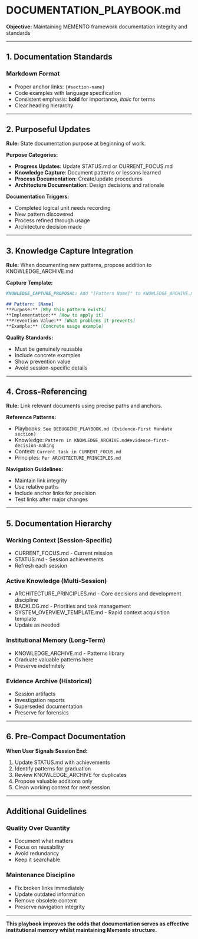 # DOCUMENTATION_PLAYBOOK.md

**Objective:** Maintaining MEMENTO framework documentation integrity and standards

---

## 1. Documentation Standards

### Markdown Format
- Proper anchor links: `{#section-name}`
- Code examples with language specification
- Consistent emphasis: **bold** for importance, *italic* for terms
- Clear heading hierarchy

---

## 2. Purposeful Updates

**Rule:** State documentation purpose at beginning of work.

**Purpose Categories:**
- **Progress Updates**: Update STATUS.md or CURRENT_FOCUS.md
- **Knowledge Capture**: Document patterns or lessons learned
- **Process Documentation**: Create/update procedures
- **Architecture Documentation**: Design decisions and rationale

**Documentation Triggers:**
- Completed logical unit needs recording
- New pattern discovered
- Process refined through usage
- Architecture decision made

---

## 3. Knowledge Capture Integration

**Rule:** When documenting new patterns, propose addition to KNOWLEDGE_ARCHIVE.md

**Capture Template:**
```markdown
KNOWLEDGE_CAPTURE_PROPOSAL: Add "[Pattern Name]" to KNOWLEDGE_ARCHIVE.md#[section]

## Pattern: [Name]
**Purpose:** [Why this pattern exists]
**Implementation:** [How to apply it]
**Prevention Value:** [What problems it prevents]
**Example:** [Concrete usage example]
```

**Quality Standards:**
- Must be genuinely reusable
- Include concrete examples
- Show prevention value
- Avoid session-specific details

---

## 4. Cross-Referencing

**Rule:** Link relevant documents using precise paths and anchors.

**Reference Patterns:**
- Playbooks: `See DEBUGGING_PLAYBOOK.md (Evidence-First Mandate section)`
- Knowledge: `Pattern in KNOWLEDGE_ARCHIVE.md#evidence-first-decision-making`
- Context: `Current task in CURRENT_FOCUS.md`
- Principles: `Per ARCHITECTURE_PRINCIPLES.md`

**Navigation Guidelines:**
- Maintain link integrity
- Use relative paths
- Include anchor links for precision
- Test links after major changes

---

## 5. Documentation Hierarchy

### Working Context (Session-Specific)
- CURRENT_FOCUS.md - Current mission
- STATUS.md - Session achievements
- Refresh each session

### Active Knowledge (Multi-Session)
- ARCHITECTURE_PRINCIPLES.md - Core decisions and development discipline
- BACKLOG.md - Priorities and task management
- SYSTEM_OVERVIEW_TEMPLATE.md - Rapid context acquisition template
- Update as needed

### Institutional Memory (Long-Term)
- KNOWLEDGE_ARCHIVE.md - Patterns library
- Graduate valuable patterns here
- Preserve indefinitely

### Evidence Archive (Historical)
- Session artifacts
- Investigation reports
- Superseded documentation
- Preserve for forensics

---

## 6. Pre-Compact Documentation

**When User Signals Session End:**
1. Update STATUS.md with achievements
2. Identify patterns for graduation
3. Review KNOWLEDGE_ARCHIVE for duplicates
4. Propose valuable additions only
5. Clean working context for next session

---

## Additional Guidelines

### Quality Over Quantity
- Document what matters
- Focus on reusability
- Avoid redundancy
- Keep it searchable

### Maintenance Discipline
- Fix broken links immediately
- Update outdated information
- Remove obsolete content
- Preserve navigation integrity

---

**This playbook improves the odds that documentation serves as effective institutional memory whilst maintaining Memento structure.**